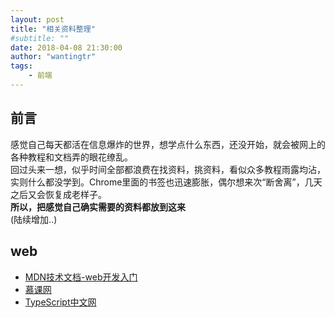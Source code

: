 ```yaml
---
layout: post
title: "相关资料整理"
#subtitle: ""
date: 2018-04-08 21:30:00
author: "wantingtr"
tags:
    - 前端
---
```


## 前言
感觉自己每天都活在信息爆炸的世界，想学点什么东西，还没开始，就会被网上的各种教程和文档弄的眼花缭乱。  
回过头来一想，似乎时间全部都浪费在找资料，挑资料，看似众多教程雨露均沾，实则什么都没学到。Chrome里面的书签也迅速膨胀，偶尔想来次“断舍离”，几天之后又会恢复成老样子。    
**所以，把感觉自己确实需要的资料都放到这来**  
(陆续增加..)

## web
- <a href="https://developer.mozilla.org/zh-CN/docs/Learn/Getting_started_with_the_web">MDN技术文档-web开发入门</a>
- <a href="https://www.imooc.com/">慕课网</a>
- <a href="https://www.tslang.cn/">TypeScript中文网</a>

